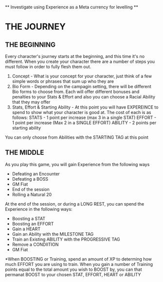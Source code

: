 
** Investigate using Experience as a Meta currency for levelling **

# THE JOURNEY

## THE BEGINNING
Every character's journey starts at the beginning, and this time it's no different.  When you create your character there are a number of steps you must follow in order to fully flesh them out. 

1. Concept - What is your concept for your character, just think of a few simple words or phrases that sum up who they are
2. Bio Form - Depending on the campagin setting, there will be different Bio forms to choose from.  Each will offer different bonuses and penalties to your Stats & Effort and also you can choose a Racial Ability that they may offer
3. Stats, Effort & Starting Ability - At this point you will have EXPEREINCE to spend to show what your character is good at. The cost of each is as follows:
STATS - 1 point per increase (max 3 in a single STAT)
EFFORT - 1 point per increase (Max 2 in a SINGLE EFFORT)
ABILITY - 2 points per starting ability

You can only choose from Abilities with the STARTING TAG at this point

## THE MIDDLE

As you play this game, you will gain Experience from the following ways
- Defeating an Encounter
- Defeating a BOSS
- GM Fiat
- End of the session
- Rolling a Natural 20

At the end of the session, or during a LONG REST, you can spend the Experience in the following ways:
 - Boosting a STAT
 - Boosting an EFFORT
 - Gain a HEART
 - Gain an Ability with the MILESTONE TAG
 - Train an Existing ABILITY with the PROGRESSIVE TAG
 - Remove a CONDIITION
 - GM Fiat

*When BOOSTING or Training, spend an amount of XP to determing how much EFFORT you are using to train. When you gain a number of Training points equal to the total amount you wish to BOOST by, you can that permanat BOOST to your chosen STAT, EFFORT, HEART or ABILITY
